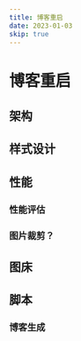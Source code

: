 ```yaml
---
title: 博客重启
date: 2023-01-03
skip: true
---
```


# 博客重启

## 架构



## 样式设计



## 性能

### 性能评估

### 图片裁剪？



## 图床





## 脚本

### 博客生成

